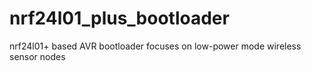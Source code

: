 nrf24l01_plus_bootloader
========================

nrf24l01+ based AVR bootloader focuses on low-power mode wireless sensor nodes
